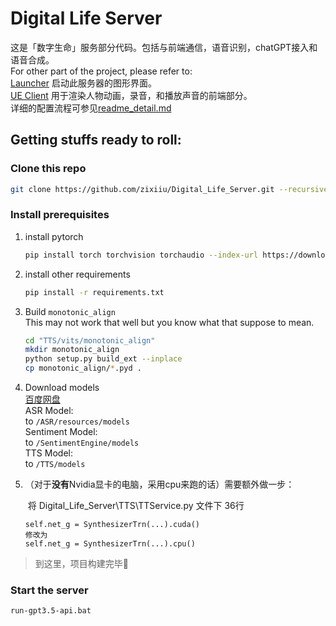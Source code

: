 # Digital Life Server

这是「数字生命」服务部分代码。包括与前端通信，语音识别，chatGPT接入和语音合成。  
For other part of the project, please refer to:  
[Launcher](https://github.com/CzJam/DL_Launcher) 启动此服务器的图形界面。  
[UE Client](https://github.com/QSWWLTN/DigitalLife) 用于渲染人物动画，录音，和播放声音的前端部分。    
详细的配置流程可参见[readme_detail.md](readme_detail.md)

## Getting stuffs ready to roll:

### Clone this repo

```bash
git clone https://github.com/zixiiu/Digital_Life_Server.git --recursive
```

### Install prerequisites

1. install pytorch
    ```bash
    pip install torch torchvision torchaudio --index-url https://download.pytorch.org/whl/cu118
    ```

2. install other requirements
    ```bash
    pip install -r requirements.txt
    ```

3. Build `monotonic_align`  
   This may not work that well but you know what that suppose to mean.
   ```bash
   cd "TTS/vits/monotonic_align"
   mkdir monotonic_align
   python setup.py build_ext --inplace
   cp monotonic_align/*.pyd .
   ```

4. Download models  
   [百度网盘](https://pan.baidu.com/s/1EnHDPADNdhDl71x_DHeElg?pwd=75gr)  
   ASR Model:   
   to `/ASR/resources/models`  
   Sentiment Model:  
   to `/SentimentEngine/models`  
   TTS Model:  
   to `/TTS/models`

5. （对于**没有**Nvidia显卡的电脑，采用cpu来跑的话）需要额外做一步：

   ​ 将 Digital_Life_Server\TTS\TTService.py 文件下 36行

   ```
   self.net_g = SynthesizerTrn(...).cuda()
   修改为
   self.net_g = SynthesizerTrn(...).cpu()
   ```

> 到这里，项目构建完毕🥰

### Start the server

   ```bash
   run-gpt3.5-api.bat
   ```
